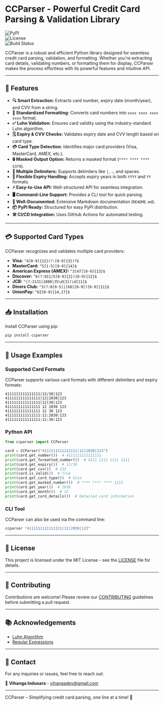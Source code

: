 # CCParser - Powerful Credit Card Parsing & Validation Library

![PyPI](https://img.shields.io/pypi/v/ccparser)  
![License](https://img.shields.io/github/license/VihangaDev/CCParser)  
![Build Status](https://img.shields.io/github/actions/workflow/status/VihangaDev/CCParser/ci.yml)  

CCParser is a robust and efficient Python library designed for seamless credit card parsing, validation, and formatting. Whether you're extracting card details, validating numbers, or formatting them for display, CCParser makes the process effortless with its powerful features and intuitive API.

---

## 🚀 Features

- **🔍 Smart Extraction:** Extracts card number, expiry date (month/year), and CVV from a string.
- **📏 Standardized Formatting:** Converts card numbers into `xxxx xxxx xxxx xxxx` format.
- **✅ Luhn Validation:** Ensures card validity using the industry-standard Luhn algorithm.
- **🗓️ Expiry & CVV Checks:** Validates expiry date and CVV length based on card type.
- **💳 Card Type Detection:** Identifies major card providers (Visa, MasterCard, AMEX, etc.).
- **🔒 Masked Output Option:** Returns a masked format (`**** **** **** 5379`).
- **🔗 Multiple Delimiters:** Supports delimiters like `|`, `:`, and spaces.
- **📆 Flexible Expiry Handling:** Accepts expiry years in both `YYYY` and `YY` formats.
- **⚡ Easy-to-Use API:** Well-structured API for seamless integration.
- **🖥️ Command-Line Support:** Provides a CLI tool for quick parsing.
- **📖 Well-Documented:** Extensive Markdown documentation (`README.md`).
- **📦 PyPI Ready:** Structured for easy PyPI distribution.
- **🛠️ CI/CD Integration:** Uses GitHub Actions for automated testing.

---

## 💳 Supported Card Types

CCParser recognizes and validates multiple card providers:

- **Visa:** `^4[0-9]{12}(?:[0-9]{3})?$`
- **MasterCard:** `^5[1-5][0-9]{14}$`
- **American Express (AMEX):** `^3[47][0-9]{13}$`
- **Discover:** `^6(?:011|5[0-9]{2})[0-9]{12}$`
- **JCB:** `^(?:2131|1800|35\d{3})\d{11}$`
- **Diners Club:** `^3(?:0[0-5]|[68][0-9])[0-9]{11}$`
- **UnionPay:** `^62[0-9]{14,17}$`

---

## 📥 Installation

Install CCParser using pip:

```bash
pip install ccparser
```

---

## 📝 Usage Examples

### Supported Card Formats

CCParser supports various card formats with different delimiters and expiry formats:

```
4111111111111111|12/30|123
4111111111111111|12|2030|123
4111111111111111|12|30|123
4111111111111111 12 2030 123
4111111111111111 12 30 123
4111111111111111:12:2030:123
4111111111111111:12:30:123
```

### Python API

```python
from ccparser import CCParser

card = CCParser("4111111111111111|12|2030|123")
print(card.get_number())  # 4111111111111111
print(card.get_formatted_number())  # 4111 1111 1111 1111
print(card.get_expiry())  # 12/30
print(card.get_cvv())  # 123
print(card.is_valid())  # True
print(card.get_card_type())  # Visa
print(card.get_masked_number())  # **** **** **** 1111
print(card.get_year())  # 2030
print(card.get_month())  # 12
print(card.get_card_details())  # Detailed card information
```

### CLI Tool

CCParser can also be used via the command line:

```bash
ccparser "4111111111111111|12|2030|123"
```

---

## 📜 License

This project is licensed under the MIT License - see the [LICENSE](LICENSE) file for details.

---

## 🤝 Contributing

Contributions are welcome! Please review our [CONTRIBUTING](CONTRIBUTING.md) guidelines before submitting a pull request.

---

## 📚 Acknowledgements

- [Luhn Algorithm](https://en.wikipedia.org/wiki/Luhn_algorithm)
- [Regular Expressions](https://docs.python.org/3/library/re.html)

---

## 📧 Contact

For any inquiries or issues, feel free to reach out:

📩 **Vihanga Indusara** - [vihangadev@gmail.com](mailto:vihangadev@gmail.com)

---

CCParser – Simplifying credit card parsing, one line at a time! 🚀
